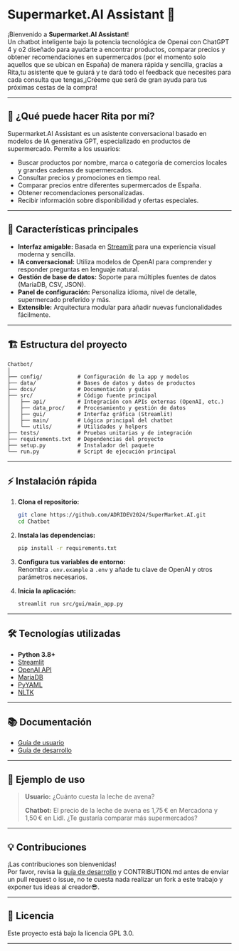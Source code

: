 # Supermarket.AI Assistant 🛒

¡Bienvenido a **Supermarket.AI Assistant**!  
Un chatbot inteligente bajo la potencia tecnológica de Openai con ChatGPT 4 y o2 diseñado para ayudarte a encontrar productos, comparar precios y obtener recomendaciones en supermercados (por el momento solo aquellos que se ubican en España) de manera rápida y sencilla, gracias a Rita,tu asistente que te guiará y te dará todo el feedback que necesites para cada consulta que tengas,¡Créeme que será de gran ayuda para tus próximas cestas de la compra!

---

##  🤔 ¿Qué puede hacer Rita por mí?

Supermarket.AI Assistant es un asistente conversacional basado en modelos de IA generativa GPT, especializado en productos de supermercado. Permite a los usuarios:

- Buscar productos por nombre, marca o categoría de comercios locales y grandes cadenas de supermercados.
- Consultar precios y promociones en tiempo real.
- Comparar precios entre diferentes supermercados de España.
- Obtener recomendaciones personalizadas.
- Recibir información sobre disponibilidad y ofertas especiales.

---

## 🧩 Características principales

- **Interfaz amigable:** Basada en [Streamlit](https://streamlit.io/) para una experiencia visual moderna y sencilla.
- **IA conversacional:** Utiliza modelos de OpenAI para comprender y responder preguntas en lenguaje natural.
- **Gestión de base de datos:** Soporte para múltiples fuentes de datos (MariaDB, CSV, JSON).
- **Panel de configuración:** Personaliza idioma, nivel de detalle, supermercado preferido y más.
- **Extensible:** Arquitectura modular para añadir nuevas funcionalidades fácilmente.

---

## 🏗 Estructura del proyecto

```
Chatbot/
│
├── config/           # Configuración de la app y modelos
├── data/             # Bases de datos y datos de productos
├── docs/             # Documentación y guías
├── src/              # Código fuente principal
│   ├── api/          # Integración con APIs externas (OpenAI, etc.)
│   ├── data_proc/    # Procesamiento y gestión de datos
│   ├── gui/          # Interfaz gráfica (Streamlit)
│   ├── main/         # Lógica principal del chatbot
│   └── utils/        # Utilidades y helpers
├── tests/            # Pruebas unitarias y de integración
├── requirements.txt  # Dependencias del proyecto
├── setup.py          # Instalador del paquete
└── run.py            # Script de ejecución principal
```

---

## ⚡ Instalación rápida

1. **Clona el repositorio:**
   ```sh
   git clone https://github.com/ADRIDEV2024/SuperMarket.AI.git
   cd Chatbot
   ```

2. **Instala las dependencias:**
   ```sh
   pip install -r requirements.txt
   ```

3. **Configura tus variables de entorno:**  
   Renombra `.env.example` a `.env` y añade tu clave de OpenAI y otros parámetros necesarios.

4. **Inicia la aplicación:**
   ```sh
   streamlit run src/gui/main_app.py
   ```

---

## 🛠️ Tecnologías utilizadas

- **Python 3.8+**
- [Streamlit](https://streamlit.io/)
- [OpenAI API](https://openai.com/)
- [MariaDB](https://www.mariadb.org/)
- [PyYAML](https://pyyaml.org/)
- [NLTK](https://www.nltk.org/)

---

## 📚 Documentación

- [Guía de usuario](user_guide.md)
- [Guía de desarrollo](developer_guide.md)

---

## 🤖 Ejemplo de uso

> **Usuario:** ¿Cuánto cuesta la leche de avena?
>
> **Chatbot:** El precio de la leche de avena es 1,75 € en Mercadona y 1,50 € en Lidl. ¿Te gustaría comparar más supermercados?

---

## 💡 Contribuciones

¡Las contribuciones son bienvenidas!  
Por favor, revisa la [guía de desarrollo](developer_guide.md) y CONTRIBUTION.md antes de enviar un pull request o issue, no te cuesta nada realizar un fork a este trabajo y exponer tus ideas al creador😎.

---

## 📄 Licencia

Este proyecto está bajo la licencia GPL 3.0.

---
